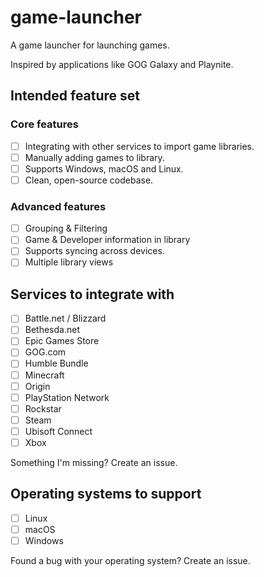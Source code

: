 # game-launcher

A game launcher for launching games.

Inspired by applications like GOG Galaxy and Playnite.

## Intended feature set

### Core features

- [ ] Integrating with other services to import game libraries.
- [ ] Manually adding games to library.
- [ ] Supports Windows, macOS and Linux.
- [ ] Clean, open-source codebase.

### Advanced features

- [ ] Grouping & Filtering
- [ ] Game & Developer information in library
- [ ] Supports syncing across devices.
- [ ] Multiple library views

## Services to integrate with

- [ ] Battle.net / Blizzard
- [ ] Bethesda.net
- [ ] Epic Games Store
- [ ] GOG.com
- [ ] Humble Bundle
- [ ] Minecraft
- [ ] Origin
- [ ] PlayStation Network
- [ ] Rockstar
- [ ] Steam
- [ ] Ubisoft Connect
- [ ] Xbox

Something I'm missing? Create an issue.

## Operating systems to support

- [ ] Linux
- [ ] macOS
- [ ] Windows

Found a bug with your operating system? Create an issue.
